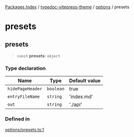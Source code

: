 [Packages Index](../../../../README.md) / [typedoc-vitepress-theme](../../../README.md) / [options](../../README.md) / presets

# presets

## presets

> `const` **presets**: `object`

### Type declaration

| Name             | Type      | Default value |
| ---------------- | --------- | ------------- |
| `hidePageHeader` | `boolean` | true          |
| `entryFileName`  | `string`  | 'index.md'    |
| `out`            | `string`  | './api'       |

### Defined in

[options/presets.ts:1](https://github.com/typedoc2md/typedoc-plugin-markdown/blob/352ce41370cee18034e72b7c2f3874bbfe56f96f/packages/typedoc-vitepress-theme/src/options/presets.ts#L1)
